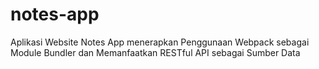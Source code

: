 # notes-app
Aplikasi Website Notes App menerapkan Penggunaan Webpack sebagai Module Bundler dan Memanfaatkan RESTful API sebagai Sumber Data
